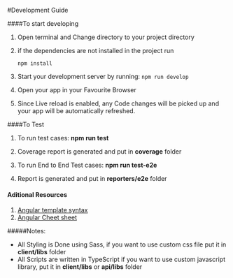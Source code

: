 
#Development Guide

####To start developing

1. Open terminal and Change directory to your project directory

2. if the dependencies are not installed in the project run

    ```
    npm install 
    ```
3. Start your development server by running:
       ```
       npm run develop
       ``` 
4. Open your app in your Favourite Browser

5. Since Live reload is enabled, any Code changes will be picked up and your app will be automatically refreshed.

####To Test

1. To run test cases: <b>npm run test</b>

2. Coverage report is generated and put in <b>coverage</b> folder

1. To run End to End Test cases: <b>npm run test-e2e</b>

2. Report is generated and put in <b>reporters/e2e</b> folder


#### Aditional Resources

1. [Angular template syntax](https://angular.io/docs/ts/latest/guide/template-syntax.html)
2. [Angular Cheet sheet](https://angular.io/docs/ts/latest/guide/cheatsheet.html)

#####Notes:
- All Styling is Done using Sass, if you want to use custom css file put it in <b>client/libs</b> folder 
- All Scripts are written in TypeScript if you want to use custom javascript library, put it in <b>client/libs</b> or <b>api/libs</b> folder

